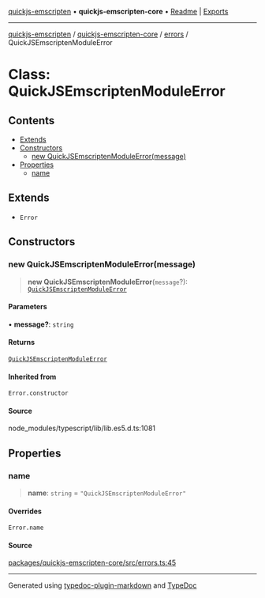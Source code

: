 [quickjs-emscripten](../../../../packages.md) • **quickjs-emscripten-core** • [Readme](../../../README.md) \| [Exports](../../../exports.md)

***

[quickjs-emscripten](../../../../packages.md) / [quickjs-emscripten-core](../../../exports.md) / [errors](../README.md) / QuickJSEmscriptenModuleError

# Class: QuickJSEmscriptenModuleError

## Contents

- [Extends](QuickJSEmscriptenModuleError.md#extends)
- [Constructors](QuickJSEmscriptenModuleError.md#constructors)
  - [new QuickJSEmscriptenModuleError(message)](QuickJSEmscriptenModuleError.md#new-quickjsemscriptenmoduleerrormessage)
- [Properties](QuickJSEmscriptenModuleError.md#properties)
  - [name](QuickJSEmscriptenModuleError.md#name)

## Extends

- `Error`

## Constructors

### new QuickJSEmscriptenModuleError(message)

> **new QuickJSEmscriptenModuleError**(`message`?): [`QuickJSEmscriptenModuleError`](QuickJSEmscriptenModuleError.md)

#### Parameters

• **message?**: `string`

#### Returns

[`QuickJSEmscriptenModuleError`](QuickJSEmscriptenModuleError.md)

#### Inherited from

`Error.constructor`

#### Source

node\_modules/typescript/lib/lib.es5.d.ts:1081

## Properties

### name

> **name**: `string` = `"QuickJSEmscriptenModuleError"`

#### Overrides

`Error.name`

#### Source

[packages/quickjs-emscripten-core/src/errors.ts:45](https://github.com/justjake/quickjs-emscripten/blob/main/packages/quickjs-emscripten-core/src/errors.ts#L45)

***

Generated using [typedoc-plugin-markdown](https://www.npmjs.com/package/typedoc-plugin-markdown) and [TypeDoc](https://typedoc.org/)
